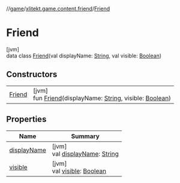 //[game](../../../index.md)/[xlitekt.game.content.friend](../index.md)/[Friend](index.md)

# Friend

[jvm]\
data class [Friend](index.md)(val displayName: [String](https://kotlinlang.org/api/latest/jvm/stdlib/kotlin/-string/index.html), val visible: [Boolean](https://kotlinlang.org/api/latest/jvm/stdlib/kotlin/-boolean/index.html))

## Constructors

| | |
|---|---|
| [Friend](-friend.md) | [jvm]<br>fun [Friend](-friend.md)(displayName: [String](https://kotlinlang.org/api/latest/jvm/stdlib/kotlin/-string/index.html), visible: [Boolean](https://kotlinlang.org/api/latest/jvm/stdlib/kotlin/-boolean/index.html)) |

## Properties

| Name | Summary |
|---|---|
| [displayName](display-name.md) | [jvm]<br>val [displayName](display-name.md): [String](https://kotlinlang.org/api/latest/jvm/stdlib/kotlin/-string/index.html) |
| [visible](visible.md) | [jvm]<br>val [visible](visible.md): [Boolean](https://kotlinlang.org/api/latest/jvm/stdlib/kotlin/-boolean/index.html) |
